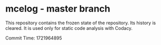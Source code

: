 # mcelog - master branch

This repository contains the frozen state of the repository.
Its history is cleared. It is used only for static code
analysis with Codacy.

Commit Time: 1721964895